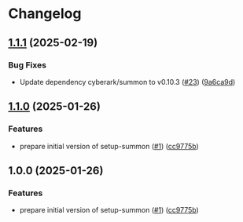 # Changelog

## [1.1.1](https://github.com/mauhlik/setup-summon/compare/v1.1.0...v1.1.1) (2025-02-19)


### Bug Fixes

* Update dependency cyberark/summon to v0.10.3 ([#23](https://github.com/mauhlik/setup-summon/issues/23)) ([9a6ca9d](https://github.com/mauhlik/setup-summon/commit/9a6ca9da9ba100c118fea893df755cfc55aceaeb))

## [1.1.0](https://github.com/MaUhlik-cen56998/setup-summon/compare/v1.0.0...v1.1.0) (2025-01-26)


### Features

* prepare initial version of setup-summon ([#1](https://github.com/MaUhlik-cen56998/setup-summon/issues/1)) ([cc9775b](https://github.com/MaUhlik-cen56998/setup-summon/commit/cc9775b79b423ccf9a04e112ef833d62f4e14f85))

## 1.0.0 (2025-01-26)


### Features

* prepare initial version of setup-summon ([#1](https://github.com/MaUhlik-cen56998/setup-summon/issues/1)) ([cc9775b](https://github.com/MaUhlik-cen56998/setup-summon/commit/cc9775b79b423ccf9a04e112ef833d62f4e14f85))
